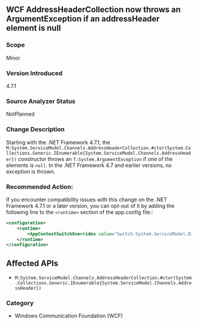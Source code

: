 ## WCF AddressHeaderCollection now throws an ArgumentException if an addressHeader element is null

### Scope
Minor

### Version Introduced
4.7.1

### Source Analyzer Status
NotPlanned

### Change Description
Starting with the .NET Framework 4.7.1, the `M:System.ServiceModel.Channels.AddressHeaderCollection.#ctor(System.Collections.Generic.IEnumerable{System.ServiceModel.Channels.AddressHeader})` constructor throws an `T:System.ArgumentException` if one of the elements is `null`. In the .NET Framework 4.7 and earlier versions, no exception is thrown.

### Recommended Action:
If you encounter compatibility issues with this change on the .NET Framework 4.7.1 or a later version, you can opt-out of it by adding the following line to the `<runtime>` section of the app.config file::

```xml
<configuration>
    <runtime>
	    <AppContextSwitchOverrides value="Switch.System.ServiceModel.DisableAddressHeaderCollectionValidation=true" />
	</runtime> 
</configuration>
```
  
## Affected APIs
* `M:System.ServiceModel.Channels.AddressHeaderCollection.#ctor(System.Collections.Generic.IEnumerable{System.ServiceModel.Channels.AddressHeader})`

### Category
* Windows Communication Foundation (WCF)

<!--
    ### Original Bug
    [275879] (https://devdiv.visualstudio.com/web/wi.aspx?pcguid=011b8bdf-6d56-4f87-be0d-0092136884d9&id=275879)
-->
